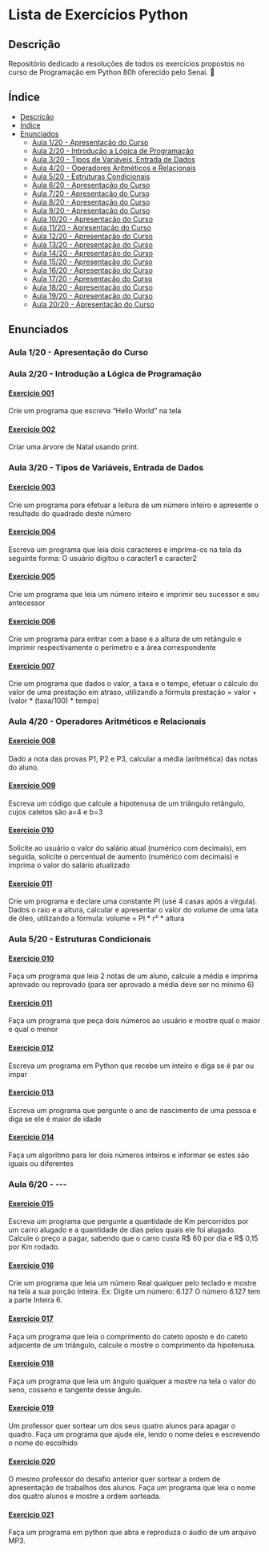 
# Lista de Exercícios Python

## Descrição
Repositório dedicado a resoluções de todos os exercícios propostos no curso de Programação em Python 80h oferecido pelo Senai. 🐍

## Índice
* [Descrição](#descrição)
* [Índice](#índice)
* [Enunciados](#enunciados)
  * [Aula 1/20 - Apresentação do Curso](#aula-120---apresentação-do-curso)
  * [Aula 2/20 - Introdução a Lógica de Programação](#aula-220---introdução-a-lógica-de-programação)
  * [Aula 3/20 - Tipos de Variáveis, Entrada de Dados](#aula-320---tipos-de-variáveis-entrada-de-dados)
  * [Aula 4/20 - Operadores Aritméticos e Relacionais](#aula-420---operadores-aritméticos-e-relacionais)
  * [Aula 5/20 - Estruturas Condicionais](#aula-520---estruturas-condicionais)
  * [Aula 6/20 - Apresentação do Curso](#--mundo-1-fundamentos)
  * [Aula 7/20 - Apresentação do Curso](#--mundo-1-fundamentos)
  * [Aula 8/20 - Apresentação do Curso](#--mundo-1-fundamentos)
  * [Aula 9/20 - Apresentação do Curso](#--mundo-1-fundamentos)
  * [Aula 10/20 - Apresentação do Curso](#--mundo-1-fundamentos)
  * [Aula 11/20 - Apresentação do Curso](#--mundo-1-fundamentos)
  * [Aula 12/20 - Apresentação do Curso](#--mundo-1-fundamentos)
  * [Aula 13/20 - Apresentação do Curso](#--mundo-1-fundamentos)
  * [Aula 14/20 - Apresentação do Curso](#--mundo-1-fundamentos)
  * [Aula 15/20 - Apresentação do Curso](#--mundo-1-fundamentos)
  * [Aula 16/20 - Apresentação do Curso](#--mundo-1-fundamentos)
  * [Aula 17/20 - Apresentação do Curso](#--mundo-1-fundamentos)
  * [Aula 18/20 - Apresentação do Curso](#--mundo-1-fundamentos)
  * [Aula 19/20 - Apresentação do Curso](#--mundo-1-fundamentos)
  * [Aula 20/20 - Apresentação do Curso](#--mundo-1-fundamentos)


## Enunciados
### Aula 1/20 - Apresentação do Curso

### Aula 2/20 - Introdução a Lógica de Programação

#### [Exercicio 001](semana1/001.py)
Crie um programa que escreva “Hello World” na tela

#### [Exercicio 002](semana1/002.py)
Criar uma árvore de Natal usando print.

### Aula 3/20 - Tipos de Variáveis, Entrada de Dados

#### [Exercicio 003](semana1/003.py)
Crie um programa para efetuar a leitura de um número inteiro e apresente o resultado do quadrado deste número

#### [Exercicio 004](semana1/004.py)
Escreva um programa que leia dois caracteres e imprima-os na tela da seguinte forma: O usuário digitou o caracter1 e caracter2

#### [Exercicio 005](semana1/005.py)
Crie um programa que leia um número inteiro e imprimir seu sucessor e seu antecessor

#### [Exercicio 006](semana1/006.py)
Crie um programa para entrar com a base e a altura de um retângulo e imprimir respectivamente o perímetro e a área correspondente

#### [Exercicio 007](semana1/007.py)
Crie um programa que dados o valor, a taxa e o tempo, efetuar o cálculo do valor de uma prestação em atraso, utilizando a fórmula prestação = valor + (valor * (taxa/100) * tempo)

### Aula 4/20 - Operadores Aritméticos e Relacionais

#### [Exercicio 008](semana1/008.py)
Dado a nota das provas P1, P2 e P3, calcular a média (aritmética) das notas do aluno.

#### [Exercicio 009](semana1/009.py)
Escreva um código que calcule a hipotenusa de um triângulo retângulo, cujos catetos são a=4 e b=3

#### [Exercicio 010](semana1/010.py)
Solicite ao usuário o valor do salário atual (numérico com decimais), em seguida, solicite o percentual de aumento (numérico com decimais) e imprima o valor do salário atualizado

#### [Exercicio 011](semana1/011.py)
Crie um programa e declare uma constante PI (use 4 casas após a vírgula). Dados o raio e a altura, calcular e apresentar o valor do volume de uma lata de óleo, utilizando a fórmula: volume = PI * r² * altura

### Aula 5/20 - Estruturas Condicionais

#### [Exercicio 010](semana1/010.py)
Faça um programa que leia 2 notas de um aluno, calcule a média e imprima aprovado ou reprovado (para ser aprovado a média deve ser no mínimo 6)

#### [Exercicio 011](semana1/011.py)
Faça um programa que peça dois números ao usuário e mostre qual o maior e qual o menor

#### [Exercicio 012](semana1/012.py)
Escreva um programa em Python que recebe um inteiro e diga se é par ou ímpar

#### [Exercicio 013](semana1/013.py)
Escreva um programa que pergunte o ano de nascimento de uma pessoa e diga se ele é maior de idade

#### [Exercicio 014](semana1/014.py)
Faça um algoritmo para ler dois números inteiros e informar se estes são iguais ou diferentes


### Aula 6/20 - ---



#### [Exercicio 015](semana1/015.py)
Escreva um programa que pergunte a quantidade de Km percorridos por um carro alugado e a quantidade de dias pelos quais ele foi alugado. Calcule o preço a pagar, sabendo que o carro custa R$ 60 por dia e R$ 0,15 por Km rodado. 

#### [Exercicio 016](semana1/016.py)
Crie um programa que leia um número Real qualquer pelo teclado e mostre na tela a sua porção Inteira. Ex: Digite um número: 6.127 O número 6.127 tem a parte Inteira 6. 

#### [Exercicio 017](semana1/017.py)
Faça um programa que leia o comprimento do cateto oposto e do cateto adjacente de um triângulo, calcule o mostre o comprimento da hipotenusa. 

#### [Exercicio 018](semana1/018.py)
Faça um programa que leia um ângulo qualquer a mostre na tela o valor do seno, cosseno e tangente desse ângulo. 

#### [Exercicio 019](semana1/019.py)
Um professor quer sortear um dos seus quatro alunos para apagar o quadro. Faça um programa que ajude ele, lendo o nome deles e escrevendo o nome do escolhido 

#### [Exercicio 020](semana1/020.py)
O mesmo professor do desafio anterior quer sortear a ordem de apresentação de trabalhos dos alunos. Faça um programa que leia o nome dos quatro alunos e mostre a ordem sorteada. 

#### [Exercicio 021](semana1/021.py)
Faça um programa em python que abra e reproduza o áudio de um arquivo MP3.  




